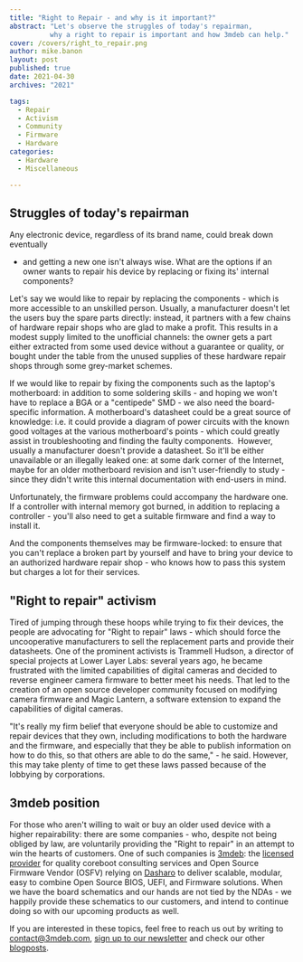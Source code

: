 ```yaml
---
title: "Right to Repair - and why is it important?"
abstract: "Let's observe the struggles of today's repairman,
          why a right to repair is important and how 3mdeb can help."
cover: /covers/right_to_repair.png
author: mike.banon
layout: post
published: true
date: 2021-04-30
archives: "2021"

tags:
  - Repair
  - Activism
  - Community
  - Firmware
  - Hardware
categories:
  - Hardware
  - Miscellaneous

---
```


## Struggles of today's repairman

Any electronic device, regardless of its brand name, could break down eventually
- and getting a new one isn't always wise. What are the options if an owner
wants to repair his device by replacing or fixing its' internal components?

Let's say we would like to repair by replacing the components - which is more
accessible to an unskilled person. Usually, a manufacturer doesn't let the users
buy the spare parts directly: instead, it partners with a few chains of hardware
repair shops who are glad to make a profit. This results in a modest supply
limited to the unofficial channels: the owner gets a part either extracted from
some used device without a guarantee or quality, or bought under the table from
the unused supplies of these hardware repair shops through some grey-market
schemes.

If we would like to repair by fixing the components such as the laptop's
motherboard: in addition to some soldering skills - and hoping we won't have to
replace a BGA or a "centipede" SMD - we also need the board-specific
information. A motherboard's datasheet could be a great source of knowledge:
i.e. it could provide a diagram of power circuits with the known good voltages
at the various motherboard's points - which could greatly assist in
troubleshooting and finding the faulty components.  However, usually a
manufacturer doesn't provide a datasheet. So it'll be either unavailable or an
illegally leaked one: at some dark corner of the Internet, maybe for an older
motherboard revision and isn't user-friendly to study - since they didn't write
this internal documentation with end-users in mind.

Unfortunately, the firmware problems could accompany the hardware one. If a
controller with internal memory got burned, in addition to replacing a
controller - you'll also need to get a suitable firmware and find a way to
install it.

And the components themselves may be firmware-locked: to ensure that you can't
replace a broken part by yourself and have to bring your device to an authorized
hardware repair shop - who knows how to pass this system but charges a lot for
their services.

## "Right to repair" activism

Tired of jumping through these hoops while trying to fix their devices, the
people are advocating for "Right to repair" laws - which should force the
uncooperative manufacturers to sell the replacement parts and provide their
datasheets. One of the prominent activists is Trammell Hudson, a director of
special projects at Lower Layer Labs: several years ago, he became frustrated
with the limited capabilities of digital cameras and decided to reverse engineer
camera firmware to better meet his needs. That led to the creation of an open
source developer community focused on modifying camera firmware and Magic
Lantern, a software extension to expand the capabilities of digital cameras.

"It's really my firm belief that everyone should be able to customize and repair
devices that they own, including modifications to both the hardware and the
firmware, and especially that they be able to publish information on how to do
this, so that others are able to do the same," - he said. However, this may take
plenty of time to get these laws passed because of the lobbying by corporations.

## 3mdeb position

For those who aren't willing to wait or buy an older used device with a higher
repairability: there are some companies - who, despite not being obliged by law,
are voluntarily providing the "Right to repair" in an attempt to win the hearts
of customers. One of such companies is [3mdeb][1]: the [licensed provider][2] for quality
coreboot consulting services and Open Source Firmware Vendor (OSFV) relying on
[Dasharo][3] to deliver scalable, modular, easy to combine Open Source BIOS,
UEFI, and Firmware solutions. When we have the board schematics and our hands
are not tied by the NDAs - we happily provide these schematics to our customers,
and intend to continue doing so with our upcoming products as well.

If you are interested in these topics, feel free to reach us out by writing to
<contact@3mdeb.com>, [sign up to our newsletter][4] and check our other [blogposts][5].

 [1]: https://3mdeb.com/
 [2]: https://3mdeb.com/about-us/
 [3]: https://dasharo.com/
 [4]: https://eepurl.com/doF8GX
 [5]: https://blog.3mdeb.com/
